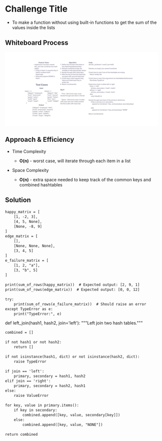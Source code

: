 # Challenge Title
- To make a function without using built-in functions to get the sum of the values inside the lists

## Whiteboard Process
![WhiteBoard](./CodeChallenge33_Whiteboard.png)

## Approach & Efficiency

- Time Complexity

    - **O(n)** - worst case, will iterate through each item in a list

- Space Complexity

    - **O(n)** - extra space needed to keep track of the common keys and combined hashtables

## Solution

```
happy_matrix = [
    [1, -2, 3],
    [4, 5, None],
    [None, -8, 9]
]
edge_matrix = [
    [],
    [None, None, None],
    [3, 4, 5]
]
e_failure_matrix = [
    [1, 2, "a"],
    [3, "b", 5]
]

print(sum_of_rows(happy_matrix))  # Expected output: [2, 9, 1]
print(sum_of_rows(edge_matrix))  # Expected output: [0, 0, 12]

try:
    print(sum_of_rows(e_failure_matrix))  # Should raise an error
except TypeError as e:
    print("TypeError:", e)
```











def left_join(hash1, hash2, join='left'):
    """Left join two hash tables."""
    
    combined = []
    
    if not hash1 or not hash2:
        return []
    
    if not isinstance(hash1, dict) or not isinstance(hash2, dict):
        raise TypeError
    
    if join == 'left':
        primary, secondary = hash1, hash2
    elif join == 'right':
        primary, secondary = hash2, hash1
    else:
        raise ValueError
        
    for key, value in primary.items():
        if key in secondary:
            combined.append([key, value, secondary[key]])
        else:
            combined.append([key, value, "NONE"])
    
    return combined